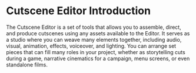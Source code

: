 # Cutscene Editor Introduction

The Cutscene Editor is a set of tools that allows you to assemble, direct, and produce cutscenes using any assets available to the Editor. It serves as a studio where you can weave many elements together, including audio, visual, animation, effects, voiceover, and lighting. You can arrange set pieces that can fill many roles in your project, whether as storytelling cuts during a game, narrative cinematics for a campaign, menu screens, or even standalone films.

